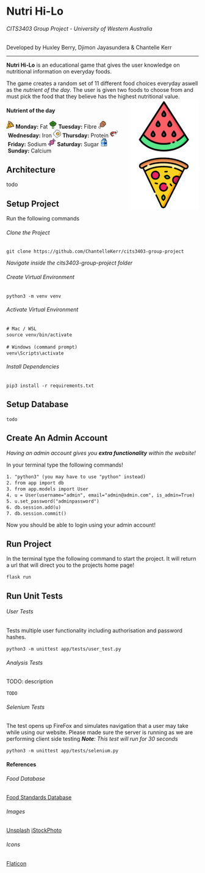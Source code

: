 # Nutri Hi-Lo
###### CITS3403 Group Project - University of Western Australia

Developed by Huxley Berry, Djimon Jayasundera & Chantelle Kerr

---

**Nutri Hi-Lo** is an educational game that gives the user knowledge on nutritional information on everyday foods. 

The game creates a random set of 11 different food choices everyday aswell as the *nutrient of the day*. The user is given two foods to choose from and must pick the food that they believe has the highest nutritional value. 
<img align="right" src="app/static/images/logo.png">

#### Nutrient of the day

<img src="app/static/images/fat.png" height=20 width=20>&nbsp;**Monday:** Fat
<img src="app/static/images/fibre.png" height=20 width=20>&nbsp;**Tuesday:** Fibre
<img src="app/static/images/iron.png" height=20 width=20>&nbsp;**Wednesday:** Iron
<img src="app/static/images/protein.png" height=20 width=20>&nbsp;**Thursday:** Protein
<img src="app/static/images/sodium.png" height=20 width=20>&nbsp;**Friday:** Sodium
<img src="app/static/images/sugar.png" height=20 width=20>&nbsp;**Saturday:** Sugar
<img src="app/static/images/calcium.png" height=20 width=20>&nbsp;**Sunday:** Calcium


## Architecture
todo

## Setup Project

Run the following commands
###### Clone the Project
```
git clone https://github.com/ChantelleKerr/cits3403-group-project
```
*Navigate inside the cits3403-group-project folder*
###### Create Virtual Environment
```
python3 -m venv venv
```
###### Activate Virtual Environment
```
# Mac / WSL
source venv/bin/activate

# Windows (command prompt)
venv\Scripts\activate
```
###### Install Dependencies
```
pip3 install -r requirements.txt
```
## Setup Database
```
todo
```

## Create An Admin Account
*Having an admin account gives you **extra functionality** within the website!*

In your terminal type the following commands!
```
1. "python3" (you may have to use "python" instead)
2. from app import db
3. from app.models import User
4. u = User(username="admin", email="admin@admin.com", is_admin=True)
5. u.set_password("adminpassword")
6. db.session.add(u)
7. db.session.commit()
```

Now you should be able to login using your admin account!

## Run Project
In the terminal type the following command to start the project. It will return a url that will direct you to the projects home page!
```
flask run
```

## Run Unit Tests
###### User Tests
Tests multiple user functionality including authorisation and password hashes.
```
python3 -m unittest app/tests/user_test.py
```
###### Analysis Tests
TODO: description
```
TODO
```
###### Selenium Tests
The test opens up FireFox and simulates navigation that a user may take while using our website. Please made sure the server is running as we are performing client side testing
***Note**: This test will run for 30 seconds*
```
python3 -m unittest app/tests/selenium.py
```

#### References
###### Food Database
[Food Standards Database](https://www.foodstandards.gov.au/science/monitoringnutrients/afcd/Pages/foodsearch.aspx)

###### Images
[Unsplash](https://unsplash.com/)
[iStockPhoto](https://www.istockphoto.com/)
###### Icons
[Flaticon](https://www.flaticon.com/)


